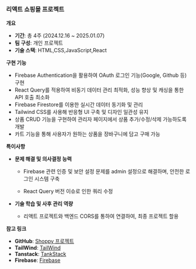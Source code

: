 <aside>

### 리액트 쇼핑몰 프로젝트 

**개요**

- **기간**: 총 4주 (2024.12.16 ~ 2025.01.07)
- **팀 구성**: 개인 프로젝트 
- **기술 스택**: HTML,CSS,JavaScript,React 

**구현 기능**

- Firebase Authentication을 활용하여 OAuth 로그인 기능(Google, Github 등) 구현
- React Query를 적용하여 비동기 데이터 관리 최적화, 성능 향상 및 캐싱을 통한 API 호출 최소화
- Firebase Firestore를 이용한 실시간 데이터 동기화 및 관리
- Tailwind CSS를 사용해 반응형 UI 구축 및 디자인 일관성 유지
- 상품 CRUD 기능을 구현하여 관리자 페이지에서 상품 추가/수정/삭제 가능하도록 개발
- 카트 기능을 통해 사용자가 원하는 상품을 장바구니에 담고 구매 가능

**특이사항**
    
- **문제 해결 및 의사결정 능력**
  
   - Firebase 관련 인증 및 보안 설정 문제를 admin 설정으로 해결하며, 안전한 로그인 시스템 구축

   - React Query 버전 이슈로 인한 쿼리 수정 
    
    
- **기술 학습 및 사후 관리 역량**
    
   - 리액트 프로젝트와 백엔드 CORS를 통하여 연결하여, 최종 프로젝트 할용  
      

**참고 링크**

- **GitHub**: [Shoppy 프로젝트](https://github.com/SongGeonHo/shoppy)
- **TailWind**: [TailWind](https://tailwindcss.com/)
- **Tanstack**: [TankStack](https://tanstack.com/start/latest)
- **Firebase**: [Firebase](https://firebase.google.com/_gl=1*fsh35p*_up*MQ..*_ga*NjE2MjYwMDM5LjE3Mzk5MzI4NDA.*_ga_CW55HF8NVT*MTczOTkzMjg0MC4xLjAuMTczOTkzMjg0MC4wLjAuMA..&gclid=CjwKCAiA-Oi7BhA1EiwA2rIu2-xf1mLNTv25gLw8fH_qyWKEz_3npb2jjuNVBgyCDN_s1_gRyfzXsBoCZhYQAvD_BwE&gclsrc=aw.ds)
</aside>
